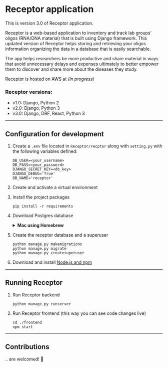 # Receptor application

This is version 3.0 of Receptor application.

Receptor is a web-based application to inventory and track lab groups’ oligos (RNA/DNA material) that is built using Django framework. This updated version of Receptor helps storing and retrieving your oligos information organizing the data in a database that is easily searchable.

The app helps researchers be more productive and share material in ways that avoid unnecessary delays and expenses ultimately to better empower them to discover and share more about the diseases they study.

Receptor is hosted on AWS at *(In progress)*

### Receptor versions:
  - v1.0: Django, Python 2
  - v2.0: Django, Python 3
  - v3.0: Django, DRF, React, Python 3

---

## Configuration for development

1. Create a `.env` file located in `Receptor/recptor` along with `setting.py` with the following variables defined:
     ```
     DB_USER=<your_username>
     DB_PASS=<your_password>
     DJANGO_SECRET_KEY=<db_key>
     DJANGO_DEBUG='True'
     DB_NAME='receptor'
     ```

2. Create and activate a virtual environment

3. Install the project packages
     ```
     pip install -r requirements
     ```

4. Download Postgres database

    <details><summary><b>Mac using Homebrew</b></summary>

    1. Download [Homebrew](https://brew.sh/)
    2. Install postgres
         ```
         brew install postgresql
         ```
    3. Start postgres
         ```
         brew services start postgresql
         ```

    </details>

5. Create the receptor database and a superuser
     ```
     python manage.py makemigrations
     python manage.py migrate
     python manage.py createsuperuser
    ```

6. Download and install [Node.js and npm](https://docs.npmjs.com/downloading-and-installing-node-js-and-npm)

---

## Running Receptor

1. Run Receptor backend
     ```
     python manage.py runserver
     ```

2. Run Receptor frontend (this way you can see code changes live)
     ```
     cd ./frontend
     npm start
     ```

---


## Contributions

.. are welcomed! 🤝